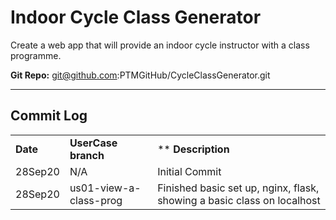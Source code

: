 # Indoor Cycle Class Generator
Create a web app that will provide an indoor cycle instructor with a class programme.

**Git Repo:** git@github.com:PTMGitHub/CycleClassGenerator.git

***
## Commit Log

|     |     |     |
| --- | --- | --- |
| **Date** | **UserCase branch** | ** **Description** |
| 28Sep20  | N/A | Initial Commit |
| 28Sep20  | us01-view-a-class-prog | Finished basic set up, nginx, flask, showing a basic class on localhost |
